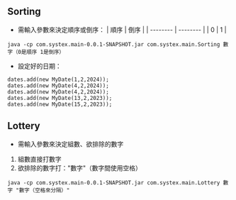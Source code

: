 ## Sorting
- 需輸入參數來決定順序或倒序：
| 順序 | 倒序 |
| -------- | -------- |
| 0     | 1     |
```
java -cp com.systex.main-0.0.1-SNAPSHOT.jar com.systex.main.Sorting 數字（0是順序 1是倒序）
```
- 設定好的日期：
```
dates.add(new MyDate(1,2,2024));
dates.add(new MyDate(4,2,2024));
dates.add(new MyDate(4,2,2024));
dates.add(new MyDate(13,2,2023));
dates.add(new MyDate(15,2,2023));
```
## Lottery
- 需輸入參數來決定組數、欲排除的數字
1. 組數直接打數字
2. 欲排除的數字打："數字"（數字間使用空格）
```
java -cp com.systex.main-0.0.1-SNAPSHOT.jar com.systex.main.Lottery 數字 "數字（空格來分隔）"
```
